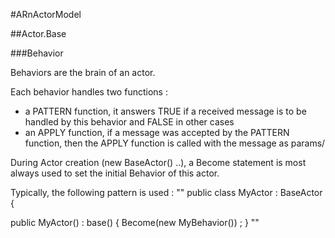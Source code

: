 #ARnActorModel

##Actor.Base

###Behavior

Behaviors are the brain of an actor.

Each behavior handles two functions :

  - a PATTERN function, it answers TRUE if a received message is to be handled by this behavior and FALSE in other cases
  - an APPLY function, if a message was accepted by the PATTERN function, then the APPLY function is called with the message as params/
  
During Actor creation (new BaseActor() ..), a Become statement is most always used to set the initial Behavior of this actor.

Typically, the following pattern is used :
""
public class MyActor : BaseActor
{

  public MyActor() : base()
  {
    Become(new MyBehavior()) ;
  }
""

